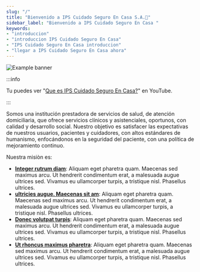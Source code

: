 ```yaml
---
slug: "/"
title: "Bienvenido a IPS Cuidado Seguro En Casa S.A.🏥"
sidebar_label: "Bienvenido a IPS Cuidado Seguro En Casa "
keywords: 
- "introduccion" 
- "introduccion IPS Cuidado Seguro En Casa" 
- "IPS Cuidado Seguro En Casa introduccion" 
- "llegar a IPS Cuidado Seguro En Casa ahora" 
---
```


![Example banner](../static/img/LOGO-CSC-FNL.gif)

:::info

Tu puedes ver "[Que es IPS Cuidado Seguro En Casa?](https://youtu.be/H19Tut6WYB8?si=Eb7xn9P9TBa8lZHl)" en YouTube.

:::

Somos una institución prestadora de servicios de salud, de atención domiciliaria, que ofrece servicios clínicos y asistenciales, oportunos, con calidad y desarrollo social. Nuestro objetivo es satisfacer las expectativas de nuestros usuarios, pacientes y cuidadores, con altos estándares de humanismo, enfocándonos en la seguridad del paciente, con una política de mejoramiento continuo.

Nuestra misiòn es:

- [**Integer rutrum diam**](./introduction.md): Aliquam eget pharetra quam. Maecenas sed maximus arcu. Ut hendrerit condimentum erat, a malesuada augue ultrices sed. Vivamus eu ullamcorper turpis, a tristique nisl. Phasellus ultrices.
- [**ultricies augue. Maecenas sit am**](./introduction.md): Aliquam eget pharetra quam. Maecenas sed maximus arcu. Ut hendrerit condimentum erat, a malesuada augue ultrices sed. Vivamus eu ullamcorper turpis, a tristique nisl. Phasellus ultrices.
- [**Donec volutpat turpis**](./introduction.md): Aliquam eget pharetra quam. Maecenas sed maximus arcu. Ut hendrerit condimentum erat, a malesuada augue ultrices sed. Vivamus eu ullamcorper turpis, a tristique nisl. Phasellus ultrices.
- [**Ut rhoncus maximus pharetra**](./introduction.md): Aliquam eget pharetra quam. Maecenas sed maximus arcu. Ut hendrerit condimentum erat, a malesuada augue ultrices sed. Vivamus eu ullamcorper turpis, a tristique nisl. Phasellus ultrices.